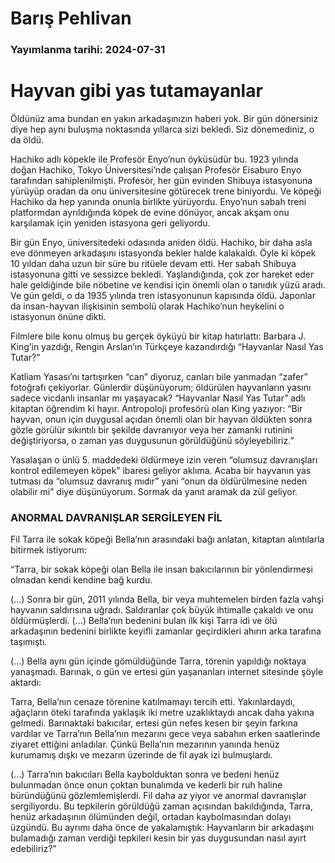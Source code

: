 # Barış Pehlivan

### Yayımlanma tarihi: 2024-07-31

# Hayvan gibi yas tutamayanlar

Öldünüz ama bundan en yakın arkadaşınızın haberi yok. Bir gün dönersiniz diye hep aynı buluşma noktasında yıllarca sizi bekledi. Siz dönemediniz, o da öldü.

Hachiko adlı köpekle ile Profesör Enyo’nun öyküsüdür bu. 1923 yılında doğan Hachiko, Tokyo Üniversitesi’nde çalışan Profesör Eisaburo Enyo tarafından sahiplenilmişti. Profesör, her gün evinden Shibuya istasyonuna yürüyüp oradan da onu üniversitesine götürecek trene biniyordu. Ve köpeği Hachiko da hep yanında onunla birlikte yürüyordu. Enyo’nun sabah treni platformdan ayrıldığında köpek de evine dönüyor, ancak akşam onu karşılamak için yeniden istasyona geri geliyordu.

Bir gün Enyo, üniversitedeki odasında aniden öldü. Hachiko, bir daha asla eve dönmeyen arkadaşını istasyonda bekler halde kalakaldı. Öyle ki köpek 10 yıldan daha uzun bir süre bu ritüele devam etti. Her sabah Shibuya istasyonuna gitti ve sessizce bekledi. Yaşlandığında, çok zor hareket eder hale geldiğinde bile nöbetine ve kendisi için önemli olan o tanıdık yüzü aradı. Ve gün geldi, o da 1935 yılında tren istasyonunun kapısında öldü. Japonlar da insan-hayvan ilişkisinin sembolü olarak Hachiko’nun heykelini o istasyonun önüne dikti.

Filmlere bile konu olmuş bu gerçek öyküyü bir kitap hatırlattı: Barbara J. King’in yazdığı, Rengin Arslan’ın Türkçeye kazandırdığı “Hayvanlar Nasıl Yas Tutar?”

Katliam Yasası’nı tartışırken “can” diyoruz, canları bile yanmadan “zafer” fotoğrafı çekiyorlar. Günlerdir düşünüyorum; öldürülen hayvanların yasını sadece vicdanlı insanlar mı yaşayacak? “Hayvanlar Nasıl Yas Tutar” adlı kitaptan öğrendim ki hayır. Antropoloji profesörü olan King yazıyor: “Bir hayvan, onun için duygusal açıdan önemli olan bir hayvan öldükten sonra gözle görülür sıkıntılı bir şekilde davranıyor veya her zamanki rutinini değiştiriyorsa, o zaman yas duygusunun görüldüğünü söyleyebiliriz.”

Yasalaşan o ünlü 5. maddedeki öldürmeye izin veren “olumsuz davranışları kontrol edilemeyen köpek” ibaresi geliyor aklıma. Acaba bir hayvanın yas tutması da “olumsuz davranış mıdır” yani “onun da öldürülmesine neden olabilir mi” diye düşünüyorum. Sormak da yanıt aramak da zül geliyor.


### ANORMAL DAVRANIŞLAR SERGİLEYEN FİL

Fil Tarra ile sokak köpeği Bella’nın arasındaki bağı anlatan, kitaptan alıntılarla bitirmek istiyorum:

“Tarra, bir sokak köpeği olan Bella ile insan bakıcılarının bir yönlendirmesi olmadan kendi kendine bağ kurdu.

(...) Sonra bir gün, 2011 yılında Bella, bir veya muhtemelen birden fazla vahşi hayvanın saldırısına uğradı. Saldıranlar çok büyük ihtimalle çakaldı ve onu öldürmüşlerdi. (...) Bella’nın bedenini bulan ilk kişi Tarra idi ve ölü arkadaşının bedenini birlikte keyifli zamanlar geçirdikleri ahırın arka tarafına taşımıştı.

(...) Bella aynı gün içinde gömüldüğünde Tarra, törenin yapıldığı noktaya yanaşmadı. Barınak, o gün ve ertesi gün yaşananları internet sitesinde şöyle aktardı:

Tarra, Bella’nın cenaze törenine katılmamayı tercih etti. Yakınlardaydı, ağaçların öteki tarafında yaklaşık iki metre uzaklıktaydı ancak daha yakına gelmedi. Barınaktaki bakıcılar, ertesi gün nefes kesen bir şeyin farkına vardılar ve Tarra’nın Bella’nın mezarını gece veya sabahın erken saatlerinde ziyaret ettiğini anladılar. Çünkü Bella’nın mezarının yanında henüz kurumamış dışkı ve mezarın üzerinde de fil ayak izi bulmuşlardı.

(...) Tarra’nın bakıcıları Bella kaybolduktan sonra ve bedeni henüz bulunmadan önce onun çoktan bunalımda ve kederli bir ruh haline büründüğünü gözlemlemişlerdi. Fil daha az yiyor ve anormal davranışlar sergiliyordu. Bu tepkilerin görüldüğü zaman açısından bakıldığında, Tarra, henüz arkadaşının ölümünden değil, ortadan kaybolmasından dolayı üzgündü. Bu ayrımı daha önce de yakalamıştık: Hayvanların bir arkadaşını bulamadığı zaman verdiği tepkileri kesin bir yas duygusundan nasıl ayırt edebiliriz?”

